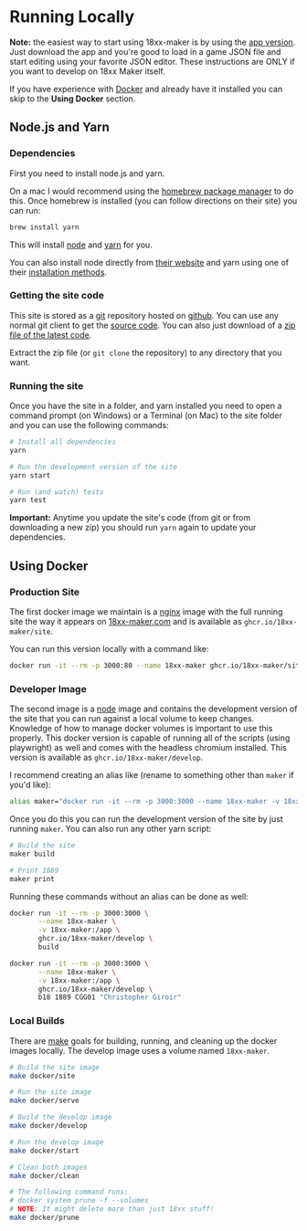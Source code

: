 # Running Locally

**Note:** the easiest way to start using 18xx-maker is by using the [app
version](https://github.com/18xx-maker/18xx-maker/releases). Just download the
app and you're good to load in a game JSON file and start editing using your
favorite JSON editor. These instructions are ONLY if you want to develop on 18xx
Maker itself.

If you have experience with [Docker](https://www.docker.com/) and already have
it installed you can skip to the **Using Docker** section.

## Node.js and Yarn

### Dependencies

First you need to install node.js and yarn.

On a mac I would recommend using the [homebrew package
manager](https://brew.sh/) to do this. Once homebrew is installed (you can
follow directions on their site) you can run:

```bash
brew install yarn
```

This will install [node](https://nodejs.org/) and [yarn](https://yarnpkg.com/)
for you.

You can also install node directly from [their website](https://nodejs.org/) and
yarn using one of their [installation
methods](https://yarnpkg.com/docs/install).

### Getting the site code

This site is stored as a [git](https://git-scm.com/) repository hosted on
[github](https://github.com/). You can use any normal git client to get the
[source code](https://github.com/18xx-maker/18xx-maker). You can also just
download of a [zip file of the latest
code](https://github.com/18xx-maker/18xx-maker/archive/master.zip).

Extract the zip file (or `git clone` the repository) to any directory that you
want.

### Running the site

Once you have the site in a folder, and yarn installed you need to open a
command prompt (on Windows) or a Terminal (on Mac) to the site folder and you
can use the following commands:

```bash
# Install all dependencies
yarn

# Run the development version of the site
yarn start

# Run (and watch) tests
yarn test
```

**Important:** Anytime you update the site's code (from git or from downloading
a new zip) you should run `yarn` again to update your dependencies.

## Using Docker

### Production Site

The first docker image we maintain is a [nginx](https://hub.docker.com/_/nginx)
image with the full running site the way it appears on
[18xx-maker.com](https://18xx-maker.com) and is available as
`ghcr.io/18xx-maker/site`.

You can run this version locally with a command like:

```bash
docker run -it --rm -p 3000:80 --name 18xx-maker ghcr.io/18xx-maker/site
```

### Developer Image

The second image is a [node](https://hub.docker.com/_/node) image and contains
the development version of the site that you can run against a local volume to
keep changes. Knowledge of how to manage docker volumes is important to use this
properly. This docker version is capable of running all of the scripts (using
playwright) as well and comes with the headless chromium installed. This version
is available as `ghcr.io/18xx-maker/develop`.

I recommend creating an alias like (rename to something other than `maker` if
you'd like):

```bash
alias maker="docker run -it --rm -p 3000:3000 --name 18xx-maker -v 18xx-maker:/app ghcr.io/18xx-maker/develop"
```

Once you do this you can run the development version of the site by just running
`maker`. You can also run any other yarn script:

```bash
# Build the site
maker build

# Print 1889
maker print
```

Running these commands without an alias can be done as well:

```bash
docker run -it --rm -p 3000:3000 \
       --name 18xx-maker \
       -v 18xx-maker:/app \
       ghcr.io/18xx-maker/develop \
       build

docker run -it --rm -p 3000:3000 \
       --name 18xx-maker \
       -v 18xx-maker:/app \
       ghcr.io/18xx-maker/develop \
       b18 1889 CGG01 "Christopher Giroir"
```

### Local Builds

There are [make](https://www.gnu.org/software/make/) goals for building,
running, and cleaning up the docker images locally. The develop image uses a
volume named `18xx-maker`.

```bash
# Build the site image
make docker/site

# Run the site image
make docker/serve

# Build the develop image
make docker/develop

# Run the develop image
make docker/start

# Clean both images
make docker/clean

# The following command runs:
# docker system prune -f --volumes
# NOTE: It might delete more than just 18xx stuff!
make docker/prune
```
